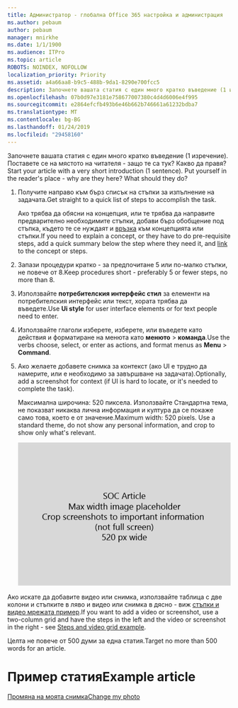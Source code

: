 ```yaml
---
title: Администратор - глобална Office 365 настройка и администрация
ms.author: pebaum
author: pebaum
manager: mnirkhe
ms.date: 1/1/1900
ms.audience: ITPro
ms.topic: article
ROBOTS: NOINDEX, NOFOLLOW
localization_priority: Priority
ms.assetid: a4a66aa8-b9c5-488b-9da1-8290e700fcc5
description: Започнете вашата статия с един много кратко въведение (1 изречение). Поставете се на мястото на читателя - защо те са тук? Какво да правя?
ms.openlocfilehash: 07b0d97e3181e758677007380c4d4d6006e4f995
ms.sourcegitcommit: e2864efcfb493b6e46b662b746661a61232bdba7
ms.translationtype: MT
ms.contentlocale: bg-BG
ms.lasthandoff: 01/24/2019
ms.locfileid: "29458160"
---
```

<span data-ttu-id="6e724-p102">Започнете вашата статия с един много кратко въведение (1 изречение). Поставете се на мястото на читателя - защо те са тук? Какво да правя?</span><span class="sxs-lookup"><span data-stu-id="6e724-p102">Start your article with a very short introduction (1 sentence). Put yourself in the reader's place - why are they here? What should they do?</span></span> 
  
1. <span data-ttu-id="6e724-108">Получите направо към бърз списък на стъпки за изпълнение на задачата.</span><span class="sxs-lookup"><span data-stu-id="6e724-108">Get straight to a quick list of steps to accomplish the task.</span></span>
    
    <span data-ttu-id="6e724-109">Ако трябва да обясни на концепция, или те трябва да направите предварително необходимите стъпки, добави бърз обобщение под стъпка, където те се нуждаят и [връзка](https://support.office.com/article/f37e7984-cf03-4fde-92d3-82970d7e241b.aspx) към концепцията или стъпки.</span><span class="sxs-lookup"><span data-stu-id="6e724-109">If you need to explain a concept, or they have to do pre-requisite steps, add a quick summary below the step where they need it, and [link](https://support.office.com/article/f37e7984-cf03-4fde-92d3-82970d7e241b.aspx) to the concept or steps.</span></span> 
    
2. <span data-ttu-id="6e724-110">Запази процедури кратко - за предпочитане 5 или по-малко стъпки, не повече от 8.</span><span class="sxs-lookup"><span data-stu-id="6e724-110">Keep procedures short - preferably 5 or fewer steps, no more than 8.</span></span>
    
3. <span data-ttu-id="6e724-111">Използвайте **потребителския интерфейс стил** за елементи на потребителския интерфейс или текст, хората трябва да въведете.</span><span class="sxs-lookup"><span data-stu-id="6e724-111">Use **Ui style** for user interface elements or for text people need to enter.</span></span> 
    
4. <span data-ttu-id="6e724-112">Използвайте глаголи изберете, изберете, или въведете като действия и форматиране на менюта като **менюто** \> **команда**.</span><span class="sxs-lookup"><span data-stu-id="6e724-112">Use the verbs choose, select, or enter as actions, and format menus as **Menu** \> **Command**.</span></span>
    
5. <span data-ttu-id="6e724-113">Ако желаете добавете снимка за контекст (ако UI е трудно да намерите, или е необходимо за завършване на задачата).</span><span class="sxs-lookup"><span data-stu-id="6e724-113">Optionally, add a screenshot for context (if UI is hard to locate, or it's needed to complete the task).</span></span>
    
    <span data-ttu-id="6e724-p103">Максимална широчина: 520 пиксела. Използвайте Стандартна тема, не показват никаква лична информация и култура да се покаже само това, което е от значение.</span><span class="sxs-lookup"><span data-stu-id="6e724-p103">Maximum width: 520 pixels. Use a standard theme, do not show any personal information, and crop to show only what's relevant.</span></span> 
    
    ![Контейнер - максимална ширина за SOC член изкуство е 520 пиксела](media/7d43d3be-8658-4a5b-aa15-ed62a47a2b24.png)
  
<span data-ttu-id="6e724-117">Ако искате да добавите видео или снимка, използвайте таблица с две колони и стъпките в ляво и видео или снимка в дясно - виж [стъпки и видео мрежата пример](https://support.office.com/article/14ce8e82-efa0-47f5-bb84-94f078db3dae.aspx).</span><span class="sxs-lookup"><span data-stu-id="6e724-117">If you want to add a video or screenshot, use a two-column grid and have the steps in the left and the video or screenshot in the right - see [Steps and video grid example](https://support.office.com/article/14ce8e82-efa0-47f5-bb84-94f078db3dae.aspx).</span></span> 
  
<span data-ttu-id="6e724-118">Целта не повече от 500 думи за една статия.</span><span class="sxs-lookup"><span data-stu-id="6e724-118">Target no more than 500 words for an article.</span></span>
  
# <a name="example-article"></a><span data-ttu-id="6e724-119">Пример статия</span><span class="sxs-lookup"><span data-stu-id="6e724-119">Example article</span></span>

[<span data-ttu-id="6e724-120">Промяна на моята снимка</span><span class="sxs-lookup"><span data-stu-id="6e724-120">Change my photo</span></span>](https://support.office.com/article/555376e0-1fca-49ba-8434-307a0525c767.aspx)
  

